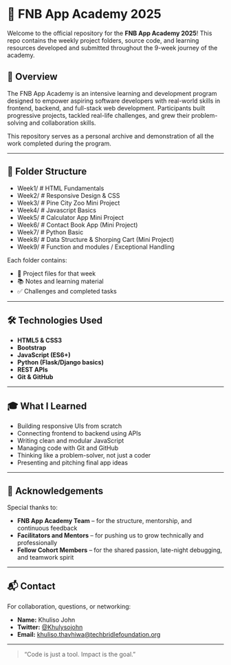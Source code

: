 # 📱 FNB App Academy 2025

Welcome to the official repository for the **FNB App Academy 2025**! This repo contains the weekly project folders, source code, and learning resources developed and submitted throughout the 9-week journey of the academy.

## 🚀 Overview

The FNB App Academy is an intensive learning and development program designed to empower aspiring software developers with real-world skills in frontend, backend, and full-stack web development. Participants built progressive projects, tackled real-life challenges, and grew their problem-solving and collaboration skills.

This repository serves as a personal archive and demonstration of all the work completed during the program.

---

## 📂 Folder Structure

- Week1/ # HTML Fundamentals
-  Week2/ # Responsive Design & CSS
- Week3/ # Pine City Zoo Mini Project
- Week4/ # Javascript Basics
- Week5/ # Calculator App Mini Project
- Week6/ # Contact Book App (Mini Project)
- Week7/ # Python Basic
- Week8/ # Data Structure & Shorping Cart (Mini Project)
- Week9/ # Function and modules / Exceptional Handling



Each folder contains:

- 📄 Project files for that week
- 📚 Notes and learning material
- ✅ Challenges and completed tasks


---

## 🛠️ Technologies Used

- **HTML5 & CSS3**
- **Bootstrap**
- **JavaScript (ES6+)**
- **Python (Flask/Django basics)**
- **REST APIs**
- **Git & GitHub**

---

## 🎓 What I Learned

- Building responsive UIs from scratch
- Connecting frontend to backend using APIs
- Writing clean and modular JavaScript
- Managing code with Git and GitHub
- Thinking like a problem-solver, not just a coder
- Presenting and pitching final app ideas

---

## 🙌 Acknowledgements

Special thanks to:

- **FNB App Academy Team** – for the structure, mentorship, and continuous feedback  
- **Facilitators and Mentors** – for pushing us to grow technically and professionally  
- **Fellow Cohort Members** – for the shared passion, late-night debugging, and teamwork spirit

---

## 📬 Contact

For collaboration, questions, or networking:

- **Name:** Khuliso John  
- **Twitter:** [@Khulysojohn](https://twitter.com/Khulysojohn)  
- **Email:** [khuliso.thavhiwa@techbridlefoundation.org](mailto:khuliso.thavhiwa@techbridlefoundation.org)

---

> “Code is just a tool. Impact is the goal.”

